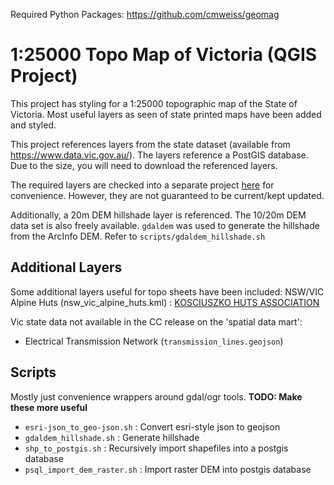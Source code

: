 Required Python Packages:
https://github.com/cmweiss/geomag



1:25000 Topo Map of Victoria (QGIS Project)
===========================================

This project has styling for a 1:25000 topographic map of the State of Victoria.
Most useful layers as seen of state printed maps have been added and styled.

This project references layers from the state dataset (available from https://www.data.vic.gov.au/).
The layers reference a PostGIS database. Due to the size, you will need to download the referenced layers.

The required layers are checked into a separate project [here](https://github.com/RobDeBagel/vic_topo_map_sources) for convenience. However, they are not guaranteed to be current/kept updated.

Additionally, a 20m DEM hillshade layer is referenced. The 10/20m DEM data set is also freely available. `gdaldem` was used to generate the hillshade from the ArcInfo DEM. Refer to
`scripts/gdaldem_hillshade.sh`


Additional Layers
-----------------

Some additional layers useful for topo sheets have been included:
NSW/VIC Alpine Huts (nsw_vic_alpine_huts.kml) : [KOSCIUSZKO HUTS ASSOCIATION](http://www.khuts.org/)

Vic state data not available in the CC release on the 'spatial data mart':
- Electrical Transmission Network (`transmission_lines.geojson`)

Scripts
-------
Mostly just convenience wrappers around gdal/ogr tools. **TODO: Make these more useful**
- `esri-json_to_geo-json.sh` : Convert esri-style json to geojson
- `gdaldem_hillshade.sh` : Generate hillshade
- `shp_to_postgis.sh` : Recursively import shapefiles into a postgis database
- `psql_import_dem_raster.sh` : Import raster DEM into postgis database

